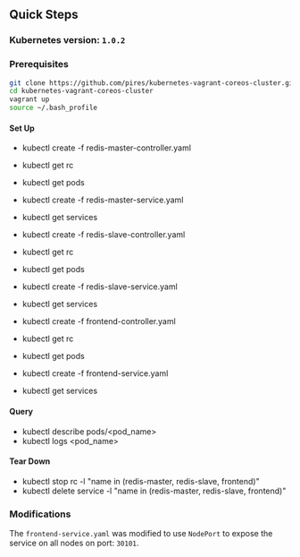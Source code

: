 ## Quick Steps

### Kubernetes version: `1.0.2`

### Prerequisites

```bash
git clone https://github.com/pires/kubernetes-vagrant-coreos-cluster.git
cd kubernetes-vagrant-coreos-cluster
vagrant up
source ~/.bash_profile
```

#### Set Up
 - kubectl create -f redis-master-controller.yaml
 - kubectl get rc
 - kubectl get pods
 - kubectl create -f redis-master-service.yaml
 - kubectl get services

 - kubectl create -f redis-slave-controller.yaml
 - kubectl get rc
 - kubectl get pods
 - kubectl create -f redis-slave-service.yaml
 - kubectl get services

 - kubectl create -f frontend-controller.yaml
 - kubectl get rc
 - kubectl get pods
 - kubectl create -f frontend-service.yaml
 - kubectl get services

#### Query

 - kubectl describe pods/<pod_name>
 - kubectl logs <pod_name>

#### Tear Down
 - kubectl stop rc -l "name in (redis-master, redis-slave, frontend)"
 - kubectl delete service -l "name in (redis-master, redis-slave, frontend)"

### Modifications

The `frontend-service.yaml` was modified to use `NodePort` to expose the service on all nodes on port: `30101`.

